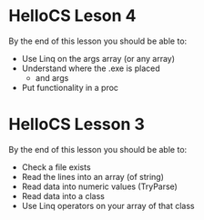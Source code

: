 # HelloCS Leson 4

By the end of this lesson you should be able to:
* Use Linq on the args array (or any array)
* Understand where the .exe is placed
  * and args
* Put functionality in a proc

# HelloCS Lesson 3

By the end of this lesson you should be able to:
* Check a file exists
* Read the lines into an array (of string)
* Read data into numeric values (TryParse)
* Read data into a class
* Use Linq operators on your array of that class
